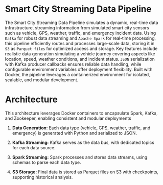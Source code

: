# Smart City Streaming Data Pipeline
The Smart City Streaming Data Pipeline simulates a dynamic, real-time data infrastructure, streaming information from simulated smart city sensors such as vehicle, GPS, weather, traffic, and emergency incident data. Using ```Kafka``` for robust data streaming and ```Apache Spark``` for real-time processing, this pipeline efficiently routes and processes large-scale data, storing it in ```S3``` as ```Parquet files``` for optimized access and storage. Key features include realistic data generation simulating a vehicle journey covering aspects like location, speed, weather conditions, and incident status. ```JSON``` serialization with Kafka producer callbacks ensures reliable data handling, while configurable environment variables offer deployment flexibility. Built with Docker, the pipeline leverages a containerized environment for isolated, scalable, and modular development.

# Architecture
This architecture leverages Docker containers to encapsulate Spark, Kafka, and Zookeeper, enabling consistent and modular deployments

  1. **Data Generation:** Each data type (vehicle, GPS, weather, traffic, and emergency) is generated with Python and serialized to JSON.
  
  2. **Kafka Streaming:** Kafka serves as the data bus, with dedicated topics for each data source.
  
  3. **Spark Streaming:** Spark processes and stores data streams, using schemas to parse each data type.
     
  4. **S3 Storage:** Final data is stored as Parquet files on S3 with checkpoints, supporting historical analysis.
